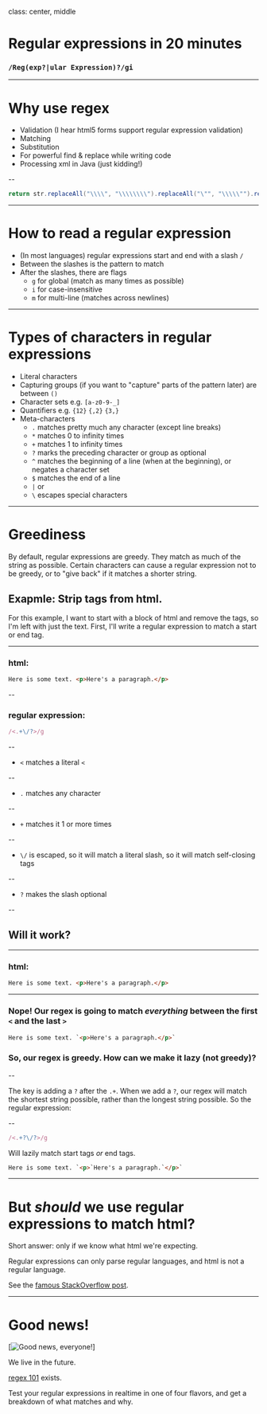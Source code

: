 class: center, middle

# Regular expressions in 20 minutes
### `/Reg(exp?|ular Expression)?/gi`

---

# Why use regex

* Validation (I hear html5 forms support regular expression validation)
* Matching
* Substitution
* For powerful find &amp; replace while writing code
* Processing xml in Java (just kidding!)

--

```Java
return str.replaceAll("\\\\", "\\\\\\\\").replaceAll("\"", "\\\\\"").replaceAll("[\\r\\n]", "");
```

---

# How to read a regular expression

* (In most languages) regular expressions start and end with a slash `/`
* Between the slashes is the pattern to match
* After the slashes, there are flags
  * `g` for global (match as many times as possible)
  * `i` for case-insensitive
  * `m` for multi-line (matches across newlines)

---

# Types of characters in regular expressions

* Literal characters
* Capturing groups (if you want to "capture" parts of the pattern later) are between `()`
* Character sets e.g. `[a-z0-9-_]`
* Quantifiers e.g. `{12}` `{,2}` `{3,}`
* Meta-characters
  * `.` matches pretty much any character (except line breaks)
  * `*` matches 0 to infinity times
  * `+` matches 1 to infinity times
  * `?` marks the preceding character or group as optional
  * `^` matches the beginning of a line (when at the beginning), or negates a character set
  * `$` matches the end of a line
  * `|` or
  * `\` escapes special characters

---

# Greediness

By default, regular expressions are greedy. They match as much of the string as possible. Certain characters can cause a regular expression not to be greedy, or to "give back" if it matches a shorter string.

## Exapmle: Strip tags from html.

For this example, I want to start with a block of html and remove the tags, so I'm left with just the text. First, I'll write a regular expression to match a start or end tag.

---

### html:

```html
Here is some text. <p>Here's a paragraph.</p>
```
--
### regular expression:

```javascript
/<.+\/?>/g
```
--

* `<` matches a literal `<`

--

* `.` matches any character

--

* `+` matches it 1 or more times

--

* `\/` is escaped, so it will match a literal slash, so it will match self-closing tags

--

* `?` makes the slash optional

--
## Will it work?

---

### html:

```html
Here is some text. <p>Here's a paragraph.</p>
```

---

### Nope! Our regex is going to match _everything_ between the first `<` and the last `>`

```html
Here is some text. `<p>Here's a paragraph.</p>`
```

### So, our regex is greedy. How can we make it lazy (not greedy)?

--

The key is adding a `?` after the `.+`. When we add a `?`, our regex will match the shortest string possible, rather than the longest string possible. So the regular expression:

--

```javascript
/<.+?\/?>/g
```

Will lazily match start tags _or_ end tags.

```html
Here is some text. `<p>`Here's a paragraph.`</p>`
```

---

# But _should_ we use regular expressions to match html?

Short answer: only if we know what html we're expecting.

Regular expressions can only parse regular languages, and html is not a regular language.

See the [famous StackOverflow post](http://stackoverflow.com/questions/1732348/regex-match-open-tags-except-xhtml-self-contained-tags).

---

# Good news!
[![Good news, everyone!](http://vignette2.wikia.nocookie.net/en.futurama/images/a/ad/GoodNewsEveryone.jpg/revision/latest?cb=20090731021518)]

We live in the future.

[regex 101](https://regex101.com) exists.

Test your regular expressions in realtime in one of four flavors, and get a breakdown of what matches and why.
